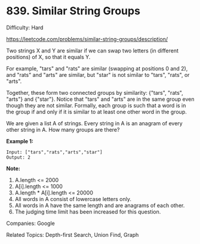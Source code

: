 # 839. Similar String Groups

Difficulty: Hard

https://leetcode.com/problems/similar-string-groups/description/

Two strings X and Y are similar if we can swap two letters (in different positions) of X, so that it equals Y.

For example, "tars" and "rats" are similar (swapping at positions 0 and 2), and "rats" and "arts" are similar, but "star" is not similar to "tars", "rats", or "arts".

Together, these form two connected groups by similarity: {"tars", "rats", "arts"} and {"star"}.  Notice that "tars" and "arts" are in the same group even though they are not similar.  Formally, each group is such that a word is in the group if and only if it is similar to at least one other word in the group.

We are given a list A of strings.  Every string in A is an anagram of every other string in A.  How many groups are there?

**Example 1:**
```
Input: ["tars","rats","arts","star"]
Output: 2
```
**Note:**

1. A.length <= 2000
2. A[i].length <= 1000
3. A.length * A[i].length <= 20000
4. All words in A consist of lowercase letters only.
5. All words in A have the same length and are anagrams of each other.
6. The judging time limit has been increased for this question.

Companies: Google

Related Topics: Depth-first Search, Union Find, Graph
